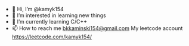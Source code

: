 - 👋 Hi, I’m @kamyk154
- 👀 I’m interested in learning new things
- 🌱 I’m currently learning C/C++
- 📫 How to reach me bkkaminski154@gmail.com
My leetcode account https://leetcode.com/kamyk154/
